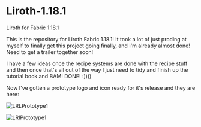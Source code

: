 # Liroth-1.18.1
 Liroth for Fabric 1.18.1

This is the repository for Liroth Fabric 1.18.1! It took a lot of just proding at myself to finally get this project going finally, and I'm already almost done!
Need to get a trailer together soon!

I have a few ideas once the recipe systems are done with the recipe stuff and then once that's all out of the way I just need to tidy and finish up the tutorial book and BAM! DONE! :))))

Now I've gotten a prototype logo and icon ready for it's release and they are here:

![LRLPrototype1](https://user-images.githubusercontent.com/16389833/153709307-c39817b2-dea0-4a6f-b3d1-8bbcc81fd774.png)

![LRIPrototype1](https://user-images.githubusercontent.com/16389833/153709434-265a6bba-6f6c-434c-82c0-a723a9c8a9b4.png)
